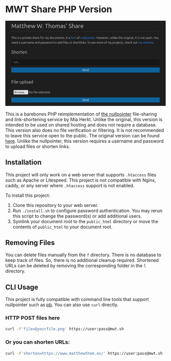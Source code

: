 # MWT Share PHP Version

![Screenshot](screenshot.png)

This is a barebones PHP reimplementation of [the nullpointer](https://0x0.st/) file-sharing and link-shortening service by Mia Herkt. Unlike the original, this version is intended to be used on shared hosting and does not require a database. This version also does no file verification or filtering. It is not recommended to leave this service open to the public. The original version can be found [here](https://mwt.sh). Unlike the nullpointer, this version requires a username and password to upload files or shorten links.

## Installation

This project will only work on a web server that supports `.htaccess` files such as Apache or Litespeed. This project is not compatible with Nginx, caddy, or any server where `.htaccess` support is not enabled.

To install this project:

1. Clone this repository to your web server.
2. Run `./install.sh` to configure password authentication. You may rerun this script to change the password(s) or add additional users.
3. Symlink your document root to the `public_html` directory or move the contents of `public_html` to your document root.

## Removing Files

You can delete files manually from the `f` directory. There is no database to keep track of files. So, there is no additional cleanup required. Shortened URLs can be deleted by removing the corresponding folder in the `l` directory.

## CLI Usage

This project is fully compatible with command line tools that support nullpointer such as [pb](https://github.com/jamestomasino/pb). You can also use `curl` directly.

### HTTP POST files here

```bash
curl -F'file=@yourfile.png' https://user:pass@mwt.sh
```

### Or you can shorten URLs:

```bash
curl -F'shorten=https://www.matthewthom.as/' https://user:pass@mwt.sh
```
